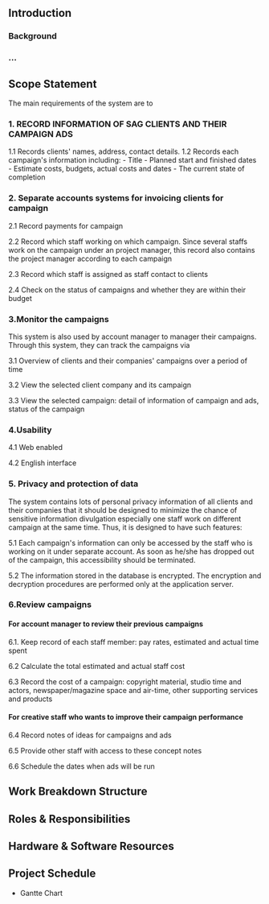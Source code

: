 ## Introduction
### Background
### ...

## Scope Statement
The main requirements of the system are to

### 1. RECORD INFORMATION OF SAG CLIENTS AND THEIR CAMPAIGN ADS
1.1 Records clients' names, address, contact details.
1.2 Records each campaign's information including:
     - Title
     - Planned start and finished dates
     - Estimate costs, budgets, actual costs and dates
     - The current state of completion
### 2. Separate accounts systems for invoicing clients for campaign
2.1 Record payments for campaign

2.2 Record which staff working on which campaign. Since several staffs work on the campaign under an project manager, this record also contains the project manager according to each campaign

2.3 Record which staff is assigned as staff contact to clients

2.4 Check on the status of campaigns and whether they are within their budget
### 3.Monitor the campaigns
This system is also used by account manager to manager their campaigns. Through this system, they can track the campaigns via

3.1  Overview of clients and their companies' campaigns over a period of time

3.2  View the selected client company and its campaign

3.3 View the selected campaign: detail of information of campaign and ads, status of the campaign
### 4.Usability
4.1 Web enabled

4.2 English interface
### 5. Privacy and protection of data 
The system contains lots of personal privacy information of all clients and their companies that it should be designed to minimize the chance of sensitive information divulgation especially one staff work on different campaign at the same time. Thus, it is designed to have such features:

5.1 Each campaign's information can only be accessed by the staff who is working on it under separate account. As soon as he/she has dropped out of the campaign, this accessibility should be terminated.

5.2 The information stored in the database is encrypted. The encryption and decryption procedures are performed only at the application server.

### 6.Review campaigns
#### For account manager to review their previous campaigns
6.1. Keep record of each staff member: pay rates, estimated and actual time spent

6.2  Calculate the total estimated and actual staff cost

6.3 Record the cost of a campaign: copyright material, studio time and actors, newspaper/magazine space and air-time, other supporting services and products
#### For creative staff who wants to improve their campaign performance
6.4 Record notes of ideas for campaigns and ads

6.5 Provide other staff with access to these concept notes

6.6 Schedule the dates when ads will be run

## Work Breakdown Structure

## Roles & Responsibilities

## Hardware & Software Resources

## Project Schedule
* Gantte Chart

